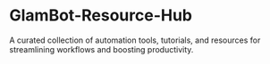 # GlamBot-Resource-Hub
A curated collection of automation tools, tutorials, and resources for streamlining workflows and boosting productivity.
